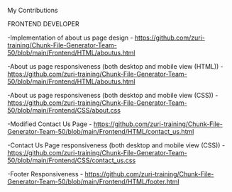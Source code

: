  My Contributions
 
 FRONTEND DEVELOPER
 
 -Implementation of about us page design - https://github.com/zuri-training/Chunk-File-Generator-Team-50/blob/main/Frontend/HTML/aboutus.html
 
 
 -About us page responsiveness (both desktop and mobile view (HTML)) - https://github.com/zuri-training/Chunk-File-Generator-Team-50/blob/main/Frontend/HTML/aboutus.html
 
 
 -About us page responsiveness (both desktop and mobile view (CSS)) - https://github.com/zuri-training/Chunk-File-Generator-Team-50/blob/main/Frontend/CSS/about.css
 
 
 -Modified Contact Us Page - https://github.com/zuri-training/Chunk-File-Generator-Team-50/blob/main/Frontend/HTML/contact_us.html
 
 
 -Contact Us Page responsiveness (both desktop and mobile view (CSS)) - https://github.com/zuri-training/Chunk-File-Generator-Team-50/blob/main/Frontend/CSS/contact_us.css
 
 
 -Footer Responsiveness - https://github.com/zuri-training/Chunk-File-Generator-Team-50/blob/main/Frontend/HTML/footer.html 
